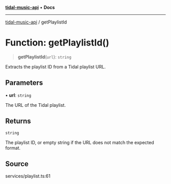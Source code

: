 [**tidal-music-api**](../README.md) • **Docs**

---

[tidal-music-api](../globals.md) / getPlaylistId

# Function: getPlaylistId()

> **getPlaylistId**(`url`): `string`

Extracts the playlist ID from a Tidal playlist URL.

## Parameters

• **url**: `string`

The URL of the Tidal playlist.

## Returns

`string`

The playlist ID, or empty string if the URL does not match the expected format.

## Source

services/playlist.ts:61
